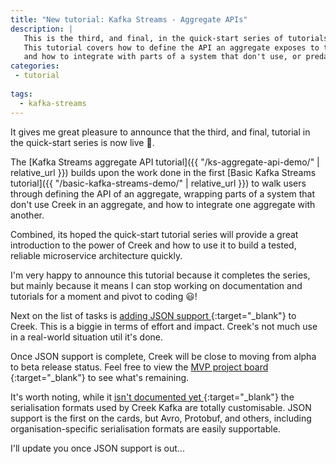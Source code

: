 ```yaml
---
title: "New tutorial: Kafka Streams - Aggregate APIs"
description: |
   This is the third, and final, in the quick-start series of tutorials, aimed at demonstrating the ease of use, power & features of Creek.
   This tutorial covers how to define the API an aggregate exposes to the rest of an organisation, how to integrate with another aggregate
   and how to integrate with parts of a system that don't use, or predate, Creek. 
categories:
 - tutorial
 
tags:
  - kafka-streams
---
```


It gives me great pleasure to announce that the third, and final, tutorial in the quick-start series is now live :tada:.

The [Kafka Streams aggregate API tutorial]({{ "/ks-aggregate-api-demo/" | relative_url }}) builds upon the work done
in the first [Basic Kafka Streams tutorial]({{ "/basic-kafka-streams-demo/" | relative_url }}) to walk users through 
defining the API of an aggregate, wrapping parts of a system that don't use Creek in an aggregate, and how to 
integrate one aggregate with another.

Combined, its hoped the quick-start tutorial series will provide a great introduction to the power of Creek and how to use it
to build a tested, reliable microservice architecture quickly.

I'm very happy to announce this tutorial because it completes the series, but mainly because it means I can stop working
on documentation and tutorials for a moment and pivot to coding :smiley:!

Next on the list of tasks is [adding JSON support <i class="fas fa-external-link-alt"></i>](https://github.com/creek-service/creek-kafka/issues/25){:target="_blank"}
to Creek. This is a biggie in terms of effort and impact. Creek's not much use in a real-world situation util it's done.

Once JSON support is complete, Creek will be close to moving from alpha to beta release status.
Feel free to view the [MVP project board <i class="fas fa-external-link-alt"></i>](https://github.com/orgs/creek-service/projects/3){:target="_blank"}
to see what's remaining.

It's worth noting, while it
[isn't documented yet <i class="fas fa-external-link-alt"></i>](https://github.com/creek-service/creek-kafka/issues/33){:target="_blank"}
the serialisation formats used by Creek Kafka are totally customisable. JSON support is the first on the cards, but Avro, Protobuf, and others,
including organisation-specific serialisation formats are easily supportable. 

I'll update you once JSON support is out...